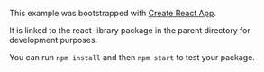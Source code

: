 This example was bootstrapped with [Create React App](https://github.com/facebook/create-react-app).

It is linked to the react-library package in the parent directory for development purposes.

You can run `npm install` and then `npm start` to test your package.
